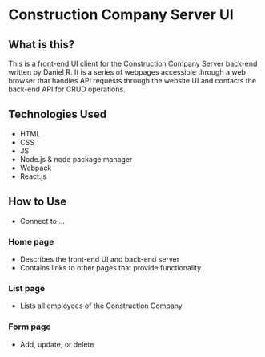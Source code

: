 # Construction Company Server UI

## What is this?

This is a front-end UI client for the Construction Company Server back-end written by Daniel R. It is a series of webpages accessible through a web browser that handles API requests through the website UI and contacts the back-end API for CRUD operations.

## Technologies Used

- HTML
- CSS
- JS
- Node.js & node package manager
- Webpack
- React.js

## How to Use

- Connect to ...

### Home page

- Describes the front-end UI and back-end server
- Contains links to other pages that provide functionality

### List page

- Lists all employees of the Construction Company

### Form page

- Add, update, or delete
